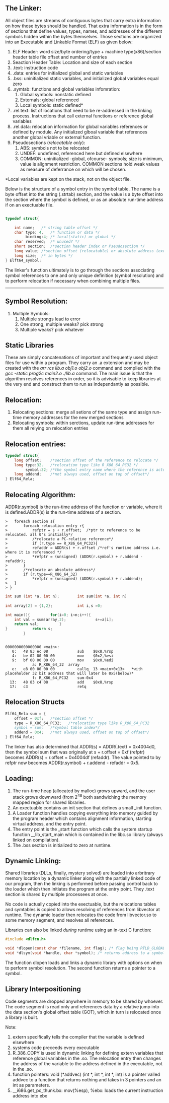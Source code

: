 ## The Linker:

All object files are streams of contiguous bytes that carry extra information on how those bytes should be handled. That extra information is in the form of sections that define values, types, names, and addresses of the different symbols hidden within the bytes themselves. Those sections are organized into an Executable and Linkable Format (ELF) as given below: 


1.	ELF Header: word size/byte ordering/type + machine type(x86)/section header table file offset and number of entries
1.	Seaction Header Table:  Location and size of each section 
1.	.text: instruction code
1.	.data: entries for initialized global and static variables
1.	.bss: uninitialized static variables, and initialized global variables equal zero
1.	.symtab: functions and global variables infomration:
	1.	Global symbols: nonstatic defined
	2.	Externals: global referenced
	3.	Local symbols: static defined*
1.	.rel.text: list of locations that need to be re-addressed in  the linking process. Instructions that call external functions or reference global variables
1.	.rel.data: relocation information for global variables references or defined by module. Any initialized glboal variable that references another global vriable or external function.
1.	Pseudosections (*relocatable only*):
	1.	ABS: symbols not to be relocated
	2.	UNDEF: undefined, referenced here but defined elsewhere
	3.	COMMON: uninitialized -global, ofcourse- symbols; size is minimum, value is alignment restriction. COMMON sections hold weak values as  measure of deferrance on which will be chosen.

*Local variables are kept on the stack, not on the object file.

Below is the structure of a symbol entry in the symbol table. The name is a byte offset into the string (.strtab) section, and the value is a byte offset into the section where the symbol is defined, or as an absolute run-time address if on an exectuable file. 

```c

typedef struct{

	int name;	/* string table offset */
	char type: 4,	/* function or data */
	     binding:4;	/* local(static) or global */
	char reserved;	/* unused? */
	short section;	/*section header index or Pseudosection */
	long value;	/*section offset (relocatable) or absolute address (executable)*/
	long size;	/* in bytes */
} Elft64_symbol;

```

The linker's function ultimately is to go through the sections associating symbol references to one and only unique definition (symbol resolution) and to perform relocation if necessary when combining multiple files.

---

## Symbol Resolution:

1.	Multiple Symbols:
	1.	Multiple strongs lead to error
	2.	One strong, multiple weaks? pick strong
	3.	Multiple weaks? pick whatever


## Static Libraries

These are simply concatenations of important and frequently used object files for use within a program. They carry an .a extension and may be created with the *arr rcs lib.a obj1.o obj2.o* command and complied with the *gcc -static prog2c main2.o ./lib.a* command. The main issue is that the algorithm resolves references in order, so it is advisable to keep libraries at the very end and construct them to run as independantly as possible.


## Relocation:

1.	Relocating sections: merge all setions of the same type and assign run-time memory addresses for the new merged sections
1.	Relocating symbols: within serctions, update run-time addresses for them all relying on relocation entries

## Relocation entries:

```c
typedef struct{
	long offset;	/*section offset of the reference to relocate */
	long type:32.	/*relocation type like R_X86_64_PC32 */
	     symbol:32;	/*the symbol entry name where the reference is actually defined*/
	long addend;	/*not always used, offset on top of offset*/
} Elf64_Rela;
```

## Relocating Algorithm:
ADDR(r.symbol) is the run-time address of the function or variable, where it is defined.ADDR(s) is the run-time address of a section.


```
>	foreach section s{
>		foreach relocation entry r{
>			refptr = s + r.offset;	/*ptr to reference to be relocated. all 0's initially*/
>			/*relocate a PC-relative reference*/
>			if (r.type == R_X86_64_PC32){
>			refaddr = ADDR(s) + r.offset /*ref's runtime address i.e. where it is referenced */
>			*refptr = (unsigned) (ADDR(r.symbol) + r.addend - refaddr);
>		}
>		/*relocate an absolute address*/ 
>		if (r.type==R_X86_64_32)
>			*refptr = (unsigned) (ADDR(r.symbol) + r.addend);
>	}
> }
```

```c
int sum (int *a, int n);		int sum(int *a, int n)
	
int array[2] = {1,2};			int i,s =0;

int main(){			for(i=0; i<n;i++){
	int val = sum(array,2);				s+=a[i];
	return val;			}
}			return s;
		}
```


```assembly

0000000000000000 <main>:
   0:	48 83 ec 08          	sub    $0x8,%rsp
   4:	be 02 00 00 00       	mov    $0x2,%esi
   9:	bf 00 00 00 00       	mov    $0x0,%edi
			a: R_X86_64_32	array
   e:	e8 00 00 00 00       	callq  13 <main+0x13>	*with placeholder 32 bit address that will later be 0x5(below)*
			f: R_X86_64_PC32	sum-0x4
  13:	48 83 c4 08          	add    $0x8,%rsp
  17:	c3                   	retq   
```

## Relocation Structs

```c
Elf64_Rela sum = {
	offset = 0xf;	/*section offset */
	type = R_X86_64_PC32;	/*relocation type like R_X86_64_PC32
	symbol = sum;	/*symbol table index*/
	addend = 0x4;	/*not always used, offset on top of offset*/
} Elf64_Rela;
```

The linker has also determined that ADDR(s) = ADDR(.text) = 0x4004d0, then the symbol sum that was originally at s + r.offset = 0xf (refptr) becomes ADDR(s) + r.offset = 0x4004df (refaddr). The value pointed to by refptr now becomes ADDR(r.symbol) + r.addend - refaddr = 0x5.


## Loading:

1.	The run-time heap (allocated by malloc) grows upward, and the user stack grows downward (from 2<sup>48</sup> both sandwiching the memory mapped region for shared libraries. 
1.	An exectuable contains an init section that defines a small _init function. 
1.	A Loader function handles copying everything into memory guided by the program header which contains alignment information, starting virtual address, and the entry point.
1.	The entry point is the _start function which calls the system startup function __lib_start_main which is contained in the libc.so library (always linked on compilation).
1.	The .bss section is initialized to zero at runtime.

## Dynamic Linking:

Shared libraries (DLLs, finally, mystery solved) are loaded into arbritrary memory location by a dynamic linker along with the partially linked code of our program, then the linking is performed before passing control back to the loader which then initiates the program at the entry point. They .text section is shared by multiple processees at once.

No code is actually copied into the exectuable, but the relocations tables and symtables is copied to allows resolving of references from libvector at runtime. The dynamic loader then relocates the code from libvector.so to some memory segment, and resolves all references.

Libraries can also be linked *during* runtime using an in-text C function:


```c
#include <dlfcn.h>

void *dlopen(const char *filename, int flag); /* flag being RTLD_GLOBAL, RTLD_NOW or RTLD_LAZY*/
void *dlsym(void *handle, char *symbol); /* returns address to a symbol in the handle (shared library above) */
```
The function dlopen loads and links a dynamic library with options on when to perform symbol resolution. The second function returns a pointer to a symbol.


## Library Interpositioning

Code segments are dropped anywhere in memory to be shared by whoever. The code segment is read only and references data by a relative jump into the data section's global offset table (GOT), which in turn is relocated once a library is built.



Note:

1.	extern specifically tells the compiler that the variable is defined elsewhere
2.	systems code preceeds every executable
3.	R_386_COPY is used in dynamic linking for defining extern variables that reference global variables in the .so. The relocation entry then changes the address of the variable to the address defined in the executable, not in the .so.
4.	function pointers: void (*addvec) (int *, int *, int *, int) is a pointer valled addvec to a function that returns nothing and takes in 3 pointers and an int as parameters.
5.	__i686.get_pc_thunk.bx: mov(%esp), %ebx: loads the current instruction address into ebx